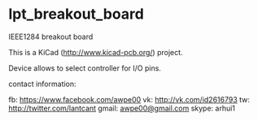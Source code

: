 lpt_breakout_board
==================

IEEE1284 breakout board

This is a KiCad (http://www.kicad-pcb.org/) project.

Device allows to select controller for I/O pins.

contact information:

fb:    https://www.facebook.com/awpe00
vk:    http://vk.com/id2616793
tw:    http://twitter.com/lantcant
gmail: awpe00@gmail.com
skype: arhui1
